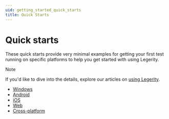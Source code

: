 ```yaml
---
uid: getting_started_quick_starts
title: Quick Starts
---
```


# Quick starts

These quick starts provide very minimal examples for getting your first test running on specific platforms to help you get started with using Legerity.

> [!NOTE]
> If you'd like to dive into the details, explore our articles on [using Legerity](xref:using_legerity).

- [Windows](xref:quick_starts_windows)
- [Android](xref:quick_starts_android)
- [iOS](xref:quick_starts_ios)
- [Web](xref:quick_starts_web)
- [Cross-platform](xref:quick_starts_cross_platform)
